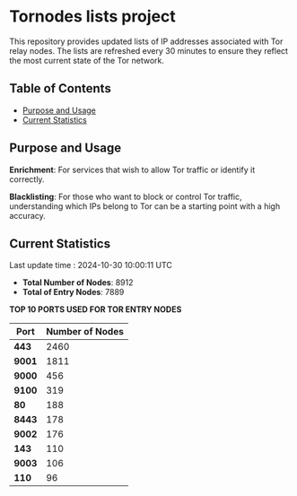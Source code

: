 # Tornodes lists project

This repository provides updated lists of IP addresses associated with Tor relay nodes. The lists are refreshed every 30 minutes to ensure they reflect the most current state of the Tor network.

## Table of Contents

- [Purpose and Usage](#purpose-and-usage)
- [Current Statistics](#current-statistics)


## Purpose and Usage

**Enrichment**: For services that wish to allow Tor traffic or identify it correctly.

**Blacklisting**: For those who want to block or control Tor traffic, understanding which IPs belong to Tor can be a starting point with a high accuracy.

## Current Statistics

Last update time : 2024-10-30 10:00:11 UTC

- **Total Number of Nodes**: 8912
- **Total of Entry Nodes**: 7889

**TOP 10 PORTS USED FOR TOR ENTRY NODES**

| **Port** | **Number of Nodes** |
|------|-----------------|
| **443**   | 2460  |
| **9001**   | 1811  |
| **9000**   | 456  |
| **9100**   | 319  |
| **80**   | 188  |
| **8443**   | 178  |
| **9002**   | 176  |
| **143**   | 110  |
| **9003**   | 106  |
| **110**   | 96  |


